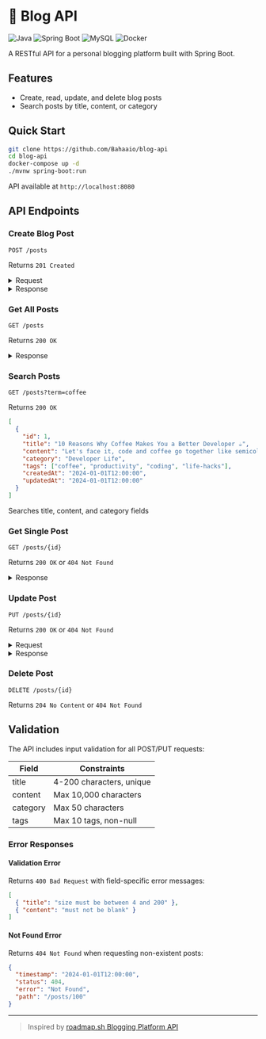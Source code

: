 # 📝 Blog API

![Java](https://img.shields.io/badge/Java-17-orange)
![Spring Boot](https://img.shields.io/badge/Spring%20Boot-3.5.7-green)
![MySQL](https://img.shields.io/badge/MySQL-8.0-blue)
![Docker](https://img.shields.io/badge/Docker-ready-blue)

A RESTful API for a personal blogging platform built with Spring Boot.

## Features

- Create, read, update, and delete blog posts
- Search posts by title, content, or category

## Quick Start

```bash
git clone https://github.com/Bahaaio/blog-api
cd blog-api
docker-compose up -d
./mvnw spring-boot:run
```

API available at `http://localhost:8080`

## API Endpoints

### Create Blog Post

```http
POST /posts
```

Returns `201 Created`

<details>
<summary>Request</summary>

```json
{
  "title": "10 Reasons Why Coffee Makes You a Better Developer ☕",
  "content": "Let's face it, code and coffee go together like semicolons and syntax errors. Here's why your next cup might be the key to your next breakthrough...",
  "category": "Developer Life",
  "tags": ["coffee", "productivity", "coding", "life-hacks"]
}
```

</details>

<details>
<summary>Response</summary>

```json
{
  "id": 1,
  "title": "10 Reasons Why Coffee Makes You a Better Developer ☕",
  "content": "Let's face it, code and coffee go together like semicolons and syntax errors. Here's why your next cup might be the key to your next breakthrough...",
  "category": "Developer Life",
  "tags": ["coffee", "productivity", "coding", "life-hacks"],
  "createdAt": "2024-01-01T12:00:00",
  "updatedAt": "2024-01-01T12:00:00"
}
```

</details>

### Get All Posts

```http
GET /posts
```

Returns `200 OK`

<details>
<summary>Response</summary>

```json
[
  {
    "id": 1,
    "title": "10 Reasons Why Coffee Makes You a Better Developer ☕",
    "content": "Let's face it, code and coffee go together like semicolons and syntax errors. Here's why your next cup might be the key to your next breakthrough...",
    "category": "Developer Life",
    "tags": ["coffee", "productivity", "coding", "life-hacks"],
    "createdAt": "2024-01-01T12:00:00",
    "updatedAt": "2024-01-01T12:00:00"
  },
  {
    "id": 2,
    "title": "Building APIs That Don't Suck: A Developer's Guide 🚀",
    "content": "Your users deserve better than 500 errors and cryptic responses. Here's how to build APIs that developers actually love to use...",
    "category": "Web Development",
    "tags": ["api", "backend", "best-practices", "spring-boot"],
    "createdAt": "2024-01-02T09:30:00",
    "updatedAt": "2024-01-02T09:30:00"
  }
]
```

</details>

### Search Posts

```http
GET /posts?term=coffee
```

Returns `200 OK`

```json
[
  {
    "id": 1,
    "title": "10 Reasons Why Coffee Makes You a Better Developer ☕",
    "content": "Let's face it, code and coffee go together like semicolons and syntax errors. Here's why your next cup might be the key to your next breakthrough...",
    "category": "Developer Life",
    "tags": ["coffee", "productivity", "coding", "life-hacks"],
    "createdAt": "2024-01-01T12:00:00",
    "updatedAt": "2024-01-01T12:00:00"
  }
]
```

Searches title, content, and category fields

### Get Single Post

```http
GET /posts/{id}
```

Returns `200 OK` or `404 Not Found`

<details>
<summary>Response</summary>

```json
{
  "id": 1,
  "title": "10 Reasons Why Coffee Makes You a Better Developer ☕",
  "content": "Let's face it, code and coffee go together like semicolons and syntax errors. Here's why your next cup might be the key to your next breakthrough...",
  "category": "Developer Life",
  "tags": ["coffee", "productivity", "coding", "life-hacks"],
  "createdAt": "2024-01-01T12:00:00",
  "updatedAt": "2024-01-01T12:00:00"
}
```

</details>

### Update Post

```http
PUT /posts/{id}
```

Returns `200 OK` or `404 Not Found`

<details>
<summary>Request</summary>

```json
{
  "title": "Why Debugging at 3 AM Always Finds the Bug 🐛",
  "content": "There's something magical about late-night debugging sessions. Maybe it's the quiet, maybe it's the desperation, but somehow that elusive bug always reveals itself...",
  "category": "Developer Life",
  "tags": ["debugging", "midnight-coding", "developer-humor"]
}
```

</details>

<details>
<summary>Response</summary>

```json
{
  "id": 1,
  "title": "Why Debugging at 3 AM Always Finds the Bug 🐛",
  "content": "There's something magical about late-night debugging sessions. Maybe it's the quiet, maybe it's the desperation, but somehow that elusive bug always reveals itself...",
  "category": "Developer Life",
  "tags": ["debugging", "midnight-coding", "developer-humor"],
  "createdAt": "2024-01-01T12:00:00",
  "updatedAt": "2024-01-01T12:30:00"
}
```

</details>

### Delete Post

```http
DELETE /posts/{id}
```

Returns `204 No Content` or `404 Not Found`

## Validation

The API includes input validation for all POST/PUT requests:

| Field    | Constraints              |
| -------- | ------------------------ |
| title    | 4-200 characters, unique |
| content  | Max 10,000 characters    |
| category | Max 50 characters        |
| tags     | Max 10 tags, non-null    |

### Error Responses

#### Validation Error

Returns `400 Bad Request` with field-specific error messages:

```json
[
  { "title": "size must be between 4 and 200" },
  { "content": "must not be blank" }
]
```

#### Not Found Error

Returns `404 Not Found` when requesting non-existent posts:

```json
{
  "timestamp": "2024-01-01T12:00:00",
  "status": 404,
  "error": "Not Found",
  "path": "/posts/100"
}
```

---

> Inspired by [roadmap.sh Blogging Platform API](https://roadmap.sh/projects/blogging-platform-api)
